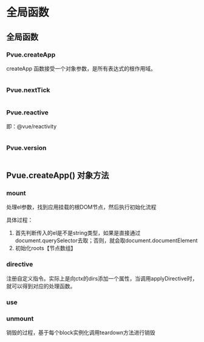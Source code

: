 # 全局函数


## 全局函数

### Pvue.createApp

createApp 函数接受一个对象参数，是所有表达式的根作用域。



```html

```

### Pvue.nextTick

```html

```

### Pvue.reactive

即：@vue/reactivity

```html

```

### Pvue.version

```html

```

## Pvue.createApp() 对象方法

### mount

处理el参数，找到应用挂载的根DOM节点，然后执行初始化流程

具体过程：

1. 首先判断传入的el是不是string类型，如果是直接通过document.querySelector去取；否则，就会取document.documentElement
2. 初始化roots【节点数组】

### directive

注册自定义指令。实际上是向ctx的dirs添加一个属性，当调用applyDirective时，就可以得到对应的处理函数。


### use

### unmount

销毁的过程，基于每个block实例化调用teardown方法进行销毁

